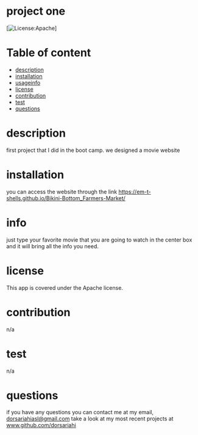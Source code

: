# project one
  [![License:Apache](https://img.shields.io/badge/License-Apache%202.0-blue.svg)]
# Table of content
* [description](https://github.com/dorsariahi/module-9-challenge#description)
* [installation](https://github.com/dorsariahi/module-9-challenge#installation)
* [usageinfo](https://github.com/dorsariahi/module-9-challenge#usageinfo)
* [license](https://github.com/dorsariahi/module-9-challenge#license)
* [contribution](https://github.com/dorsariahi/module-9-challenge#contribution)
* [test](https://github.com/dorsariahi/module-9-challenge#test)
* [questions](https://github.com/dorsariahi/module-9-challenge#questions)

# description
first project that I did in the boot camp. we designed a movie website

# installation
you can access the website through the link https://em-t-shells.github.io/Bikini-Bottom_Farmers-Market/

# info
just type your favorite movie that you are going to watch in the center box and it will bring all the info you need.

# license
This app is covered under the Apache license.

# contribution
n/a

# test
n/a

# questions
if you have any questions you can contact me at my email, dorsariahiasl@gmail.com
  take a look at my most recent projects at www.github.com/dorsariahi
